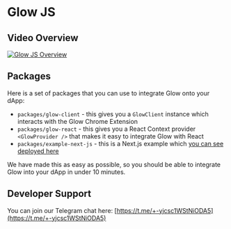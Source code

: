 # Glow JS

## Video Overview

[![Glow JS Overview](https://cdn.loom.com/sessions/thumbnails/837a218eca284292a5c69d719564ed9d-with-play.gif)](https://www.loom.com/share/837a218eca284292a5c69d719564ed9d)

## Packages 

Here is a set of packages that you can use to integrate Glow onto your dApp:

- `packages/glow-client` - this gives you a `GlowClient` instance which interacts with the Glow Chrome Extension
- `packages/glow-react` - this gives you a React Context provider `<GlowProvider />` that makes it easy to integrate Glow with React
- `packages/example-next-js` - this is a Next.js example which [you can see deployed here](https://glow-js.luma-dev.com/)

We have made this as easy as possible, so you should be able to integrate Glow into your dApp in under 10 minutes.

## Developer Support

You can join our Telegram chat here: [https://t.me/+-yjcsc1WStNiODA5](https://t.me/+-yjcsc1WStNiODA5)
